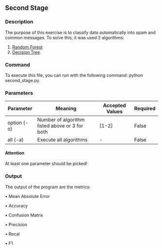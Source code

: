 ## Second Stage

### Description

The purpose of this exercise is to classify data automatically into spam and common messages. 
To solve this, it was used 2 algorithms: 

1. [Random Forest][random_forest_link]
2. [Decision Tree][decision_tree_link].

[random_forest_link]: https://towardsdatascience.com/understanding-random-forest-58381e0602d2
[decision_tree_link]: https://towardsdatascience.com/decision-tree-in-machine-learning-e380942a4c96

### Command

To execute this file, you can run with the following command: python second_stage.py.

### Parameters

|Parameter      |Meaning      |Accepted Values      |Required |
|---------------|-------------|---------------------|---------|
|option (-o)    |Number of algorithm listed above or 3 for both|[1-2]|False
|all (-a)       |Execute all algorithms|-|False

#### Attention

At least one parameter should be picked!

### Output

The output of the program are the metrics:

• Mean Absolute Error

• Accuracy

• Confusion Matrix

• Precision

• Recal

• F1
